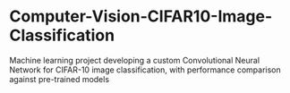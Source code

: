 # Computer-Vision-CIFAR10-Image-Classification
Machine learning project developing a custom Convolutional Neural Network for CIFAR-10 image classification, with performance comparison against pre-trained models
